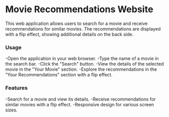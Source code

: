 # Movie Recommendations Website

This web application allows users to search for a movie and receive recommendations for similar movies. The recommendations are displayed with a flip effect, showing additional details on the back side.

### Usage

-Open the application in your web browser.
-Type the name of a movie in the search bar.
-Click the "Search" button.
-View the details of the selected movie in the "Your Movie" section.
-Explore the recommendations in the "Your Recommendations" section with a flip effect.

### Features
-Search for a movie and view its details.
-Receive recommendations for similar movies with a flip effect.
-Responsive design for various screen sizes.
